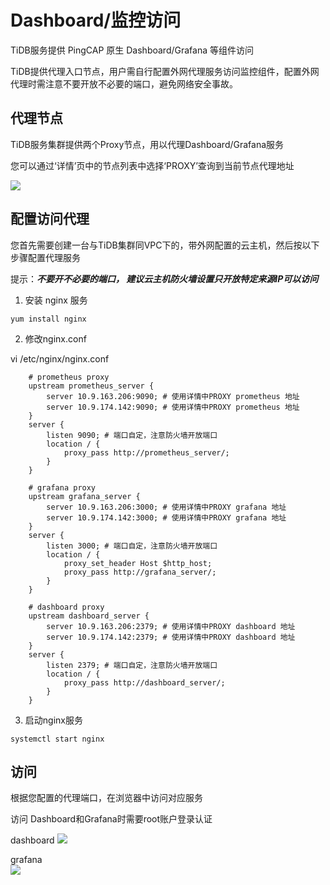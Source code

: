 

# Dashboard/监控访问

TiDB服务提供 PingCAP 原生 Dashboard/Grafana 等组件访问

TiDB提供代理入口节点，用户需自行配置外网代理服务访问监控组件，配置外网代理时需注意不要开放不必要的端口，避免网络安全事故。

## 代理节点

TiDB服务集群提供两个Proxy节点，用以代理Dashboard/Grafana服务

您可以通过‘详情’页中的节点列表中选择‘PROXY’查询到当前节点代理地址

![](https://tidb-doc.cn-bj.ufileos.com/utidb/proxy_list.png)

## 配置访问代理

您首先需要创建一台与TiDB集群同VPC下的，带外网配置的云主机，然后按以下步骤配置代理服务

提示：***不要开不必要的端口， 建议云主机防火墙设置只开放特定来源IP可以访问***

1. 安装 nginx 服务
```
yum install nginx
```

2. 修改nginx.conf

vi /etc/nginx/nginx.conf
```
    # prometheus proxy
    upstream prometheus_server {
        server 10.9.163.206:9090; # 使用详情中PROXY prometheus 地址
        server 10.9.174.142:9090; # 使用详情中PROXY prometheus 地址
    }
    server {
        listen 9090; # 端口自定，注意防火墙开放端口
        location / {
            proxy_pass http://prometheus_server/;
        }
    }

    # grafana proxy
    upstream grafana_server {
        server 10.9.163.206:3000; # 使用详情中PROXY grafana 地址
        server 10.9.174.142:3000; # 使用详情中PROXY grafana 地址
    }
    server {
        listen 3000; # 端口自定，注意防火墙开放端口
        location / {
            proxy_set_header Host $http_host;
            proxy_pass http://grafana_server/;
        }
    }

    # dashboard proxy
    upstream dashboard_server {
        server 10.9.163.206:2379; # 使用详情中PROXY dashboard 地址
        server 10.9.174.142:2379; # 使用详情中PROXY dashboard 地址
    }
    server {
        listen 2379; # 端口自定，注意防火墙开放端口
        location / {
            proxy_pass http://dashboard_server/;
        }
    }
```

3. 启动nginx服务
```
systemctl start nginx
```

## 访问
根据您配置的代理端口，在浏览器中访问对应服务

访问 Dashboard和Grafana时需要root账户登录认证

dashboard
![](https://tidb-doc.cn-bj.ufileos.com/utidb/dashboard-login.png)

grafana  
![](https://tidb-doc.cn-bj.ufileos.com/utidb/grafana-login.png)